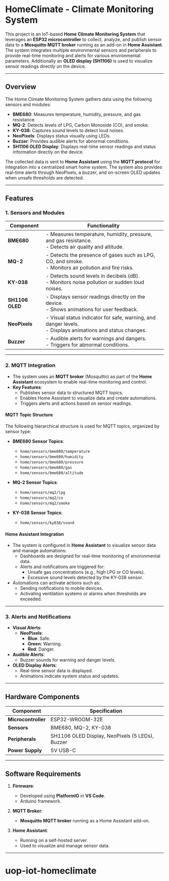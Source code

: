 # HomeClimate - Climate Monitoring System

This project is an IoT-based **Home Climate Monitoring System** that leverages an **ESP32 microcontroller** to collect, analyze, and publish sensor data to a **Mosquitto MQTT broker** running as an add-on in **Home Assistant**. The system integrates multiple environmental sensors and peripherals to provide real-time monitoring and alerts for various environmental parameters. Additionally an **OLED display (SH1106)** is used to visualize sensor readings directly on the device.

---

## **Overview**

The Home Climate Monitoring System gathers data using the following sensors and modules:

- **BME680**: Measures temperature, humidity, pressure, and gas resistance.
- **MQ-2**: Detects levels of LPG, Carbon Monoxide (CO), and smoke.
- **KY-038**: Captures sound levels to detect loud noises.
- **NeoPixels**: Displays status visually using LEDs.
- **Buzzer**: Provides audible alerts for abnormal conditions.
- **SH1106 OLED Display**: Displays real-time sensor readings and status information directly on the device.

The collected data is sent to **Home Assistant** using the **MQTT protocol** for integration into a centralized smart home system. The system also provides real-time alerts through NeoPixels, a buzzer, and on-screen OLED updates when unsafe thresholds are detected.

---

## **Features**

### 1. **Sensors and Modules**

| Component       | Functionality                                                                                                |
| --------------- | ------------------------------------------------------------------------------------------------------------ |
| **BME680**      | - Measures temperature, humidity, pressure, and gas resistance.<br>- Detects air quality and altitude.       |
| **MQ-2**        | - Detects the presence of gases such as LPG, CO, and smoke.<br>- Monitors air pollution and fire risks.      |
| **KY-038**      | - Detects sound levels in decibels (dB).<br>- Monitors noise pollution or sudden loud noises.                |
| **SH1106 OLED** | - Displays sensor readings directly on the device.<br>- Shows animations for user feedback.                  |
| **NeoPixels**   | - Visual status indicator for safe, warning, and danger levels.<br>- Displays animations and status changes. |
| **Buzzer**      | - Audible alerts for warnings and dangers.<br>- Triggers for abnormal conditions.                            |

---

### 2. **MQTT Integration**

- The system uses an **MQTT broker** (Mosquitto) as part of the **Home Assistant** ecosystem to enable real-time monitoring and control.
- **Key Features**:
  - Publishes sensor data to structured MQTT topics.
  - Enables Home Assistant to visualize data and create automations.
  - Triggers alerts and actions based on sensor readings.

#### MQTT Topic Structure

The following hierarchical structure is used for MQTT topics, organized by sensor type:

- **BME680 Sensor Topics**:

  - `home/sensors/bme680/temperature`
  - `home/sensors/bme680/humidity`
  - `home/sensors/bme680/pressure`
  - `home/sensors/bme680/gas`
  - `home/sensors/bme680/altitude`

- **MQ-2 Sensor Topics**:

  - `home/sensors/mq2/lpg`
  - `home/sensors/mq2/co`
  - `home/sensors/mq2/smoke`

- **KY-038 Sensor Topics**:
  - `home/sensors/ky038/sound`

#### Home Assistant Integration

- The system is configured in **Home Assistant** to visualize sensor data and manage automations:
  - Dashboards are designed for real-time monitoring of environmental data.
  - Alerts and notifications are triggered for:
    - Unsafe gas concentrations (e.g., high LPG or CO levels).
    - Excessive sound levels detected by the KY-038 sensor.
- Automations can activate actions such as:
  - Sending notifications to mobile devices.
  - Activating ventilation systems or alarms when thresholds are exceeded.

---

### 3. **Alerts and Notifications**

- **Visual Alerts**:
  - **NeoPixels**:
    - **Blue**: Safe.
    - **Green**: Warning.
    - **Red**: Danger.
- **Audible Alerts**:
  - Buzzer sounds for warning and danger levels.
- **OLED Display Alerts**:
  - Real-time sensor data is displayed.
  - Animations indicate system status and updates.

---

## **Hardware Components**

| **Component**       | **Specification**                               |
| ------------------- | ----------------------------------------------- |
| **Microcontroller** | ESP32-WROOM-32E                                 |
| **Sensors**         | BME680, MQ-2, KY-038                            |
| **Peripherals**     | SH1106 OLED Display, NeoPixels (5 LEDs), Buzzer |
| **Power Supply**    | 5V USB-C                                        |

---

## **Software Requirements**

1. **Firmware**:
   - Developed using **PlatformIO** in **VS Code**.
   - Arduino framework.
2. **MQTT Broker**:

   - **Mosquitto MQTT broker** running as a Home Assistant add-on.

3. **Home Assistant**:
   - Running on a self-hosted server.
   - Used to visualize and manage sensor data.

---
# uop-iot-homeclimate
